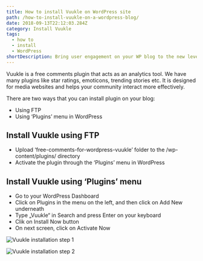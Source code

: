 ```yaml
---
title: How to install Vuukle on WordPress site
path: /how-to-install-vuukle-on-a-wordpress-blog/
date: 2018-09-13T22:12:03.284Z
category: Install Vuukle
tags:
  - how to
  - install
  - WordPress
shortDescription: Bring user engagement on your WP blog to the new level
---
```

Vuukle is a free comments plugin that acts as an analytics tool. We have many plugins like star ratings, emoticons, trending stories etc. It is designed for media websites and helps your community interact more effectively.

There are two ways that you can install plugin on your blog:

* Using FTP
* Using ‘Plugins’ menu in WordPress

## Install Vuukle using FTP

* Upload ‘free-comments-for-wordpress-vuukle’ folder to the /wp-content/plugins/ directory
* Activate the plugin through the ‘Plugins’ menu in WordPress

## Install Vuukle using ‘Plugins’ menu

* Go to your WordPress Dashboard
* Click on Plugins in the menu on the left, and then click on Add New underneath
* Type „Vuukle“ in Search and press Enter on your keyboard
* Clik on Install Now button
* On next screen, click on Activate Now

![Vuukle installation step 1](/img/how-to-install-vuukle-on-a-wordpress-blog-img_1.png)

![Vuukle installation step 2](/img/how-to-install-vuukle-on-a-wordpress-blog-img_2.png)
